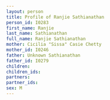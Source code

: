 ```yaml
---
layout: person
title: Profile of Ranjie Sathianathan
person_id: I0283
first_name: Ranjie
last_name: Sathianathan
full_name: Ranjie Sathianathan
mother: Cicilia "Sissa" Casie Chetty
mother_id: I0246
father: Unknown Sathianathan
father_id: I0279
children:
children_ids:
partners:
partner_ids:
sex: M
---
```



